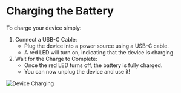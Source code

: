 # Charging the Battery

To charge your device simply:
1. Connect a USB-C Cable:
   - Plug the device into a power source using a USB-C cable.
   - A red LED will turn on, indicating that the device is charging.
2. Wait for the Charge to Complete:
   - Once the red LED turns off, the battery is fully charged.
   - You can now unplug the device and use it!

![Device Charging](./assets/battery_charge.png)
